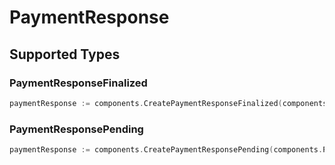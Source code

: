 # PaymentResponse


## Supported Types

### PaymentResponseFinalized

```go
paymentResponse := components.CreatePaymentResponseFinalized(components.PaymentResponseFinalized{/* values here */})
```

### PaymentResponsePending

```go
paymentResponse := components.CreatePaymentResponsePending(components.PaymentResponsePending{/* values here */})
```


